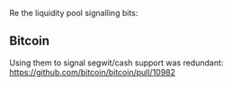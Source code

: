 Re the liquidity pool signalling bits:

## Bitcoin

Using them to signal segwit/cash support was redundant: https://github.com/bitcoin/bitcoin/pull/10982
